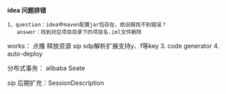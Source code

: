 **idea 问题排错**

```
1、question：idea中maven配置jar包存在，依旧报找不到错误？
   answer：找到对应项目目录下的项目名.iml文件删除
```

works：
点播 释放资源
sip sdp解析扩展支持y、f等key
3. code generator
4. auto-deploy

分布式事务： alibaba Seate

sip 后期扩充：SessionDescription
